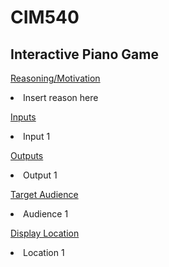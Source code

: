 # CIM540

## Interactive Piano Game

<u>Reasoning/Motivation</u>
<li>Insert reason here</li>

<u>Inputs</u>
<li>Input 1</li>

<u>Outputs</u>
<li>Output 1</li>

<u>Target Audience</u>
<li>Audience 1</li>

<u>Display Location</u>
<li>Location 1</li>
